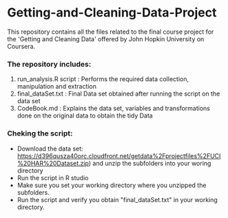 # Getting-and-Cleaning-Data-Project
This repository contains all the files related to the final course project for the 'Getting and Cleaning Data' offered by John Hopkin University on Coursera. 

### The repository includes:
1. run_analysis.R script : Performs the required data collection, manipulation and extraction 
2. final_dataSet.txt : Final Data set obtained after running the script on the data set
3. CodeBook.md : Explains the data set, variables and transformations done on the original data to obtain the tidy Data

### Cheking the script: 
- Download the data set: https://d396qusza40orc.cloudfront.net/getdata%2Fprojectfiles%2FUCI%20HAR%20Dataset.zip) and unzip the subfolders into your woring directory
- Run the script in R studio 
- Make sure you set your working directory where you unzipped the subfolders.
- Run the script and verify you obtain "final_dataSet.txt" in your working directory.
